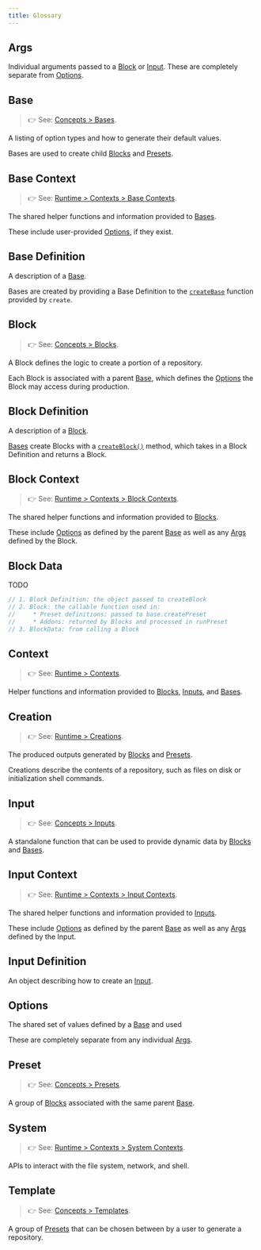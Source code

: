 ```yaml
---
title: Glossary
---
```


## Args

Individual arguments passed to a [Block](./engine/concepts/blocks) or [Input](./runtime/inputs).
These are completely separate from [Options](#options).

## Base

> 👉 See: [Concepts > Bases](./engine/concepts/bases).

A listing of option types and how to generate their default values.

Bases are used to create child [Blocks](#block) and [Presets](#preset).

## Base Context

> 👉 See: [Runtime > Contexts > Base Contexts](./runtime/contexts#base-contexts).

The shared helper functions and information provided to [Bases](#bases).

These include user-provided [Options](#options), if they exist.

## Base Definition

A description of a [Base](#base).

Bases are created by providing a Base Definition to the [`createBase`](./apis/creators#createbase) function provided by `create`.

## Block

> 👉 See: [Concepts > Blocks](./engine/concepts/blocks).

A Block defines the logic to create a portion of a repository.

Each Block is associated with a parent [Base](#base), which defines the [Options](#options) the Block may access during production.

## Block Definition

A description of a [Block](#block).

[Bases](#base) create Blocks with a [`createBlock()`](./apis/creators#createblock) method, which takes in a Block Definition and returns a Block.

## Block Context

> 👉 See: [Runtime > Contexts > Block Contexts](./runtime/contexts#block-contexts).

The shared helper functions and information provided to [Blocks](#block).

These include [Options](#options) as defined by the parent [Base](#base) as well as any [Args](#args) defined by the Block.

## Block Data

TODO

```ts
// 1. Block Definition: the object passed to createBlock
// 2. Block: the callable function used in:
//     * Preset definitions: passed to base.createPreset
//     * Addons: returned by Blocks and processed in runPreset
// 3. BlockData: from calling a Block
```

## Context

> 👉 See: [Runtime > Contexts](./runtime/contexts).

Helper functions and information provided to [Blocks](#block), [Inputs](#input), and [Bases](#base).

## Creation

> 👉 See: [Runtime > Creations](./runtime/creations).

The produced outputs generated by [Blocks](#block) and [Presets](#preset).

Creations describe the contents of a repository, such as files on disk or initialization shell commands.

## Input

> 👉 See: [Concepts > Inputs](./runtime/inputs).

A standalone function that can be used to provide dynamic data by [Blocks](#block) and [Bases](#base).

## Input Context

> 👉 See: [Runtime > Contexts > Input Contexts](./runtime/contexts#input-contexts).

The shared helper functions and information provided to [Inputs](#input).

These include [Options](#options) as defined by the parent [Base](#base) as well as any [Args](#args) defined by the Input.

## Input Definition

An object describing how to create an [Input](#input).

## Options

The shared set of values defined by a [Base](#base) and used

These are completely separate from any individual [Args](#args).

## Preset

> 👉 See: [Concepts > Presets](./engine/concepts/presets).

A group of [Blocks](#block) associated with the same parent [Base](#base).

## System

> 👉 See: [Runtime > Contexts > System Contexts](./runtime/contexts#system-contexts).

APIs to interact with the file system, network, and shell.

## Template

> 👉 See: [Concepts > Templates](./engine/concepts/templates).

A group of [Presets](#presets) that can be chosen between by a user to generate a repository.
